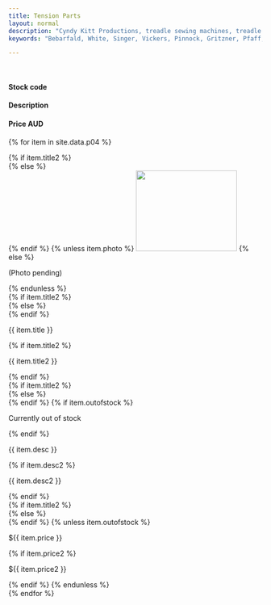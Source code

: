```yaml
---
title: Tension Parts
layout: normal
description: "Cyndy Kitt Productions, treadle sewing machines, treadle sewing machine parts, sewing machine parts, vintage treadle sewing machines, reproduction sewing machine manuals, sewing machine manual, sewing, clothing, accessories, costume, bags, eco friendly, green machine, craft, treadle, design, eco sewing, sustainable craft"
keywords: "Bebarfald, White, Singer, Vickers, Pinnock, Gritzner, Pfaff, treadle sewing machine, vintage sewing machine, sewing machine manual, sewing"

---
```


<div class="container mb-4">
<div class="row bg-light">
<div class="m-2 col-3">
&nbsp;
</div><!-- end col -->
<div class="m-2 col-2">
  <h4>Stock code</h4>
</div><!-- end col -->
<div class="m-2 col-5">
  <h4>Description</h4>
</div><!-- end col -->
<div class="m-2 col-1 text-right">
  <h4>Price AUD</h4>
</div><!-- end col -->
</div><!-- end row -->


{% for item in site.data.p04 %}
<div class="row">
{% if item.title2 %}
<div class="m-2 col-3 pt-3">
{% else %}
<div class="m-2 col-3 vertical-center">
{% endif %}
    {% unless item.photo %}
    <img class="img-fluid" src="../stock/pic/PIC-TEN/TN/{{item.title}}.01.jpg" width="200" height="160">
    {% else %}
    <p class="text-center">(Photo pending)</p>
    {% endunless %}
</div><!-- end col -->
{% if item.title2 %}
<div class="m-2 col-2 pt-3">
{% else %}
<div class="m-2 col-2 vertical-center">
{% endif %}
    <p>{{ item.title }}</p>
    {% if item.title2 %}
    <p>{{ item.title2 }}</p>
    {% endif %}
</div><!-- end col -->
{% if item.title2 %}
<div class="m-2 col-5 pt-3">
{% else %}
<div class="m-2 col-5 vertical-center">
{% endif %}
    {% if item.outofstock %}
    <p class="h4 text-danger">Currently out of stock</p>
    {% endif %}
    <p> {{ item.desc }}</p>
    {% if item.desc2 %}
    <p>{{ item.desc2 }}</p>
    {% endif %}
</div><!-- end col -->
{% if item.title2 %}
<div class="m-2 col-1 pt-3">
{% else %}
<div class="m-2 col-1 vertical-center">
{% endif %}
    {% unless item.outofstock %}
    <p>${{ item.price }}</p>
    {% if item.price2 %}
    <p>${{ item.price2 }}</p>
    {% endif %}
    {% endunless %}
</div><!-- end col -->
</div><!-- end row -->
{% endfor %}


</div><!-- end container -->
